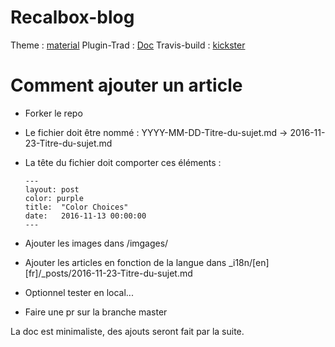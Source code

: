 # Recalbox-blog

Theme : [material](https://github.com/brijeshb42/bitwiser-material)
Plugin-Trad : [Doc](https://github.com/Anthony-Gaudino/jekyll-multiple-languages-plugin)
Travis-build : [kickster](https://github.com/nielsenramon/kickster) 

# Comment ajouter un article

* Forker le repo

* Le fichier doit être nommé : YYYY-MM-DD-Titre-du-sujet.md ->  2016-11-23-Titre-du-sujet.md 

* La tête du fichier doit comporter ces éléments :

	```
	---
	layout: post			
	color: purple
	title:  "Color Choices"
	date:   2016-11-13 00:00:00
	---
	```

* Ajouter les images dans /imgages/

* Ajouter les articles en fonction de la langue dans _i18n/[en][fr]/_posts/2016-11-23-Titre-du-sujet.md

* Optionnel tester en local...

* Faire une pr sur la branche master 


La doc est minimaliste, des ajouts seront fait par la suite.
